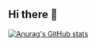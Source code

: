 ## Hi there 👋

<!--
**leeesooha/leeesooha** is a ✨ _special_ ✨ repository because its `README.md` (this file) appears on your GitHub profile.

Here are some ideas to get you started:

- 🔭 I’m currently working on ...
- 🌱 I’m currently learning ...
- 👯 I’m looking to collaborate on ...
- 🤔 I’m looking for help with ...
- 💬 Ask me about ...
- 📫 How to reach me: ...
- 😄 Pronouns: ...
- ⚡ Fun fact: ...
-->

 [![Anurag's GitHub stats](https://github-readme-stats.vercel.app/api?username=leeesooha)](https://github.com/anuraghazra/github-readme-stats)
